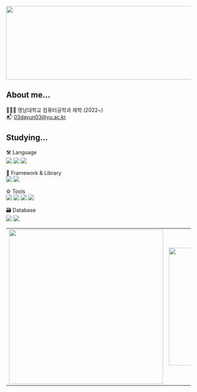 <a href="https://www.gitanimals.org/en_US?utm_medium=image&utm_source=dayeonii&utm_content=farm">
<img
  src="https://render.gitanimals.org/farms/dayeonii"
  width="600"
  height="200"
/>
</a>

## About me...
👩🏼‍💻 영남대학교 컴퓨터공학과 재학 (2022~)</br>
📬 03dayun03@yu.ac.kr</br>

## Studying...

🛠 Language  
<img src="https://img.shields.io/badge/java-%23007396.svg?&style=flat-square&logo=java&logoColor=white" />
<img src="https://img.shields.io/badge/c-%23A8B9CC.svg?&style=flat-square&logo=c&logoColor=black" />
<img src="https://img.shields.io/badge/c%2B%2B-%2300599C.svg?&style=flat-square&logo=c%2B%2B&logoColor=white" />

🌱 Framework & Library  
<img src="https://img.shields.io/badge/spring-%236DB33F.svg?&style=flat-square&logo=spring&logoColor=white" />
<img src="https://img.shields.io/badge/react-%2361DAFB.svg?&style=flat-square&logo=react&logoColor=black" />

⚙️ Tools  
<img src="https://img.shields.io/badge/git-%23F05032.svg?&style=flat-square&logo=git&logoColor=white" />
<img src="https://img.shields.io/badge/docker-%232496ED.svg?&style=flat-square&logo=docker&logoColor=white" />
<img src="https://img.shields.io/badge/visual%20studio%20code-%23007ACC.svg?&style=flat-square&logo=visual%20studio%20code&logoColor=white" />
<img src="https://img.shields.io/badge/intellij%20idea-%23000000.svg?&style=flat-square&logo=intellij%20idea&logoColor=white" />

🗃️ Database  
<img src="https://img.shields.io/badge/mysql-%234479A1.svg?&style=flat-square&logo=mysql&logoColor=white" />
<img src="https://img.shields.io/badge/mongodb-%2347A248.svg?&style=flat-square&logo=mongodb&logoColor=white" />


<table>
  <tr>
    <td>
      <img width="420" src="https://github-readme-stats.vercel.app/api?username=dayeonii&show_icons=true&theme=transparent" />
    </td>
    <td>
      <img width="320" src="https://github-readme-stats.vercel.app/api/top-langs/?username=dayeonii&layout=compact" />
    </td>
  </tr>
</table>
